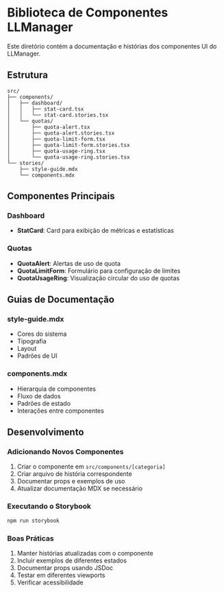 # Biblioteca de Componentes LLManager

Este diretório contém a documentação e histórias dos componentes UI do LLManager.

## Estrutura

```
src/
├── components/
│   ├── dashboard/
│   │   ├── stat-card.tsx
│   │   └── stat-card.stories.tsx
│   └── quotas/
│       ├── quota-alert.tsx
│       ├── quota-alert.stories.tsx
│       ├── quota-limit-form.tsx
│       ├── quota-limit-form.stories.tsx
│       ├── quota-usage-ring.tsx
│       └── quota-usage-ring.stories.tsx
└── stories/
    ├── style-guide.mdx
    └── components.mdx
```

## Componentes Principais

### Dashboard
- **StatCard**: Card para exibição de métricas e estatísticas

### Quotas
- **QuotaAlert**: Alertas de uso de quota
- **QuotaLimitForm**: Formulário para configuração de limites
- **QuotaUsageRing**: Visualização circular do uso de quotas

## Guias de Documentação

### style-guide.mdx
- Cores do sistema
- Tipografia
- Layout
- Padrões de UI

### components.mdx
- Hierarquia de componentes
- Fluxo de dados
- Padrões de estado
- Interações entre componentes

## Desenvolvimento

### Adicionando Novos Componentes

1. Criar o componente em `src/components/[categoria]`
2. Criar arquivo de história correspondente
3. Documentar props e exemplos de uso
4. Atualizar documentação MDX se necessário

### Executando o Storybook

```bash
npm run storybook
```

### Boas Práticas

1. Manter histórias atualizadas com o componente
2. Incluir exemplos de diferentes estados
3. Documentar props usando JSDoc
4. Testar em diferentes viewports
5. Verificar acessibilidade